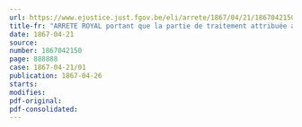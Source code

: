 ```yaml
---
url: https://www.ejustice.just.fgov.be/eli/arrete/1867/04/21/1867042150/justel
title-fr: "ARRETE ROYAL portant que la partie de traitement attribuée aux Caisses de pensions des veuves et orphelins, en vertu des arrêtés royaux des 23 juin 1849 et 18 mars 1852, pour congés, absences ou punitions disciplinaires, ne pourra dépasser un mois de ce traitement."
date: 1867-04-21
source:
number: 1867042150
page: 888888
case: 1867-04-21/01
publication: 1867-04-26
starts:
modifies:
pdf-original:
pdf-consolidated:
---
```


